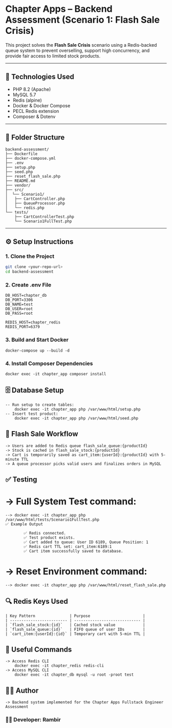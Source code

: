 # Chapter Apps – Backend Assessment (Scenario 1: Flash Sale Crisis)

This project solves the **Flash Sale Crisis** scenario using a Redis-backed queue system to prevent overselling, support high concurrency, and provide fair access to limited stock products.

---

## 🚀 Technologies Used

- PHP 8.2 (Apache)
- MySQL 5.7
- Redis (alpine)
- Docker & Docker Compose
- PECL Redis extension
- Composer & Dotenv

---

## 📁 Folder Structure

    backend-assessment/
    ├── Dockerfile
    ├── docker-compose.yml
    ├── .env
    ├── setup.php
    ├── seed.php
    ├── reset_flash_sale.php
    ├── README.md
    ├── vendor/
    ├── src/
    │  └── Scenario1/
    │   ├── CartController.php
    │   ├── QueueProcessor.php
    │   └── redis.php
    └── tests/
        ├── CartControllerTest.php
        └── Scenario1FullTest.php




---

## ⚙️ Setup Instructions

### 1. Clone the Project

```bash
git clone <your-repo-url>
cd backend-assessment

```

### 2. Create .env File 

    DB_HOST=chapter_db
    DB_PORT=3306
    DB_NAME=test
    DB_USER=root
    DB_PASS=root

    REDIS_HOST=chapter_redis
    REDIS_PORT=6379



### 3. Build and Start Docker
    docker-compose up --build -d
### 4. Install Composer Dependencies
    docker exec -it chapter_app composer install

## 🗄️ Database Setup
    -- Run setup to create tables:
        docker exec -it chapter_app php /var/www/html/setup.php
    -- Insert test product: 
        docker exec -it chapter_app php /var/www/html/seed.php

##  🛒 Flash Sale Workflow

    -> Users are added to Redis queue flash_sale_queue:{productId}
    -> Stock is cached in flash_sale_stock:{productId}
    -> Cart is temporarily saved as cart_item:{userId}:{productId} with 5-minute TTL
    -> A queue processor picks valid users and finalizes orders in MySQL

## ✅ Testing
   # -> Full System Test command: 
    --> docker exec -it chapter_app php /var/www/html/tests/Scenario1FullTest.php
    ✅ Example Output

            ✅ Redis connected.
            ✅ Test product exists.
            ✅ Cart added to queue: User ID 6189, Queue Position: 1
            ✅ Redis cart TTL set: cart_item:6189:1
            ✅ Cart item successfully saved to database.


   # -> Reset Environment command:
    --> docker exec -it chapter_app php /var/www/html/reset_flash_sale.php

## 🔍 Redis Keys Used
    | Key Pattern               | Purpose                       |
    | ------------------------- | ----------------------------- |
    | `flash_sale_stock:{id}`   | Cached stock value            |
    | `flash_sale_queue:{id}`   | FIFO queue of user IDs        |
    | `cart_item:{userId}:{id}` | Temporary cart with 5-min TTL |

## 🐳 Useful Commands
    -> Access Redis CLI 
        docker exec -it chapter_redis redis-cli   
    -> Access MySQL CLI
        docker exec -it chapter_db mysql -u root -proot test


## 👨‍💻 Author
    -> Backend system implemented for the Chapter Apps Fullstack Engineer Assessment

### 🧑‍💻 Developer: Rambir


